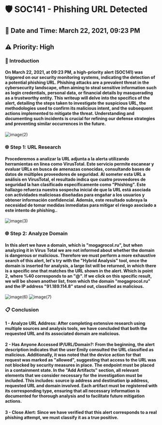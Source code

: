 <h1>🛡️ SOC141 - Phishing URL Detected</h1>
<h2>📅 Date and Time: March 22, 2021, 09:23 PM</h2>
<h2>⚠️ Priority: High</h2>

<h3>📜 Introduction</h3>
<h4>On March 22, 2021, at 09:23 PM, a high-priority alert (SOC141) was triggered on our security monitoring systems, indicating the detection of a potential phishing URL. Phishing attacks are a prevalent threat in the cybersecurity landscape, often aiming to steal sensitive information such as login credentials, personal data, or financial details by masquerading as a trustworthy entity. This writeup will delve into the specifics of the alert, detailing the steps taken to investigate the suspicious URL, the methodologies used to confirm its malicious intent, and the subsequent actions implemented to mitigate the threat. Understanding and documenting such incidents is crucial for refining our defense strategies and preventing similar occurrences in the future.</h4>

![image(2)](https://github.com/user-attachments/assets/d8ab829b-33d0-40fa-924c-263d62200d6f)

<h3>🌐 Step 1: URL Research </h3>
<h4>Procederemos a analizar la URL adjunta a la alerta utilizando herramientas en línea como VirusTotal. Este servicio permite escanear y evaluar URLs en busca de amenazas conocidas, consultando bases de datos de múltiples proveedores de seguridad. Al someter esta URL a análisis en VirusTotal, el resultado indica que cuatro proveedores de seguridad la han clasificado específicamente como "Phishing". Este hallazgo refuerza nuestra sospecha inicial de que la URL está asociada con actividades maliciosas diseñadas para engañar a los usuarios y obtener información confidencial. Además, este resultado subraya la necesidad de tomar medidas inmediatas para mitigar el riesgo asociado a este intento de phishing..</h4>

![image(3)](https://github.com/user-attachments/assets/7c4e44c6-7e8d-414f-aff6-3e60a38bc539)

<h3>🌐 Step 2: Analyze Domain</h3>
<h4>In this alert we have a domain, which is "mogagrocol.ru", but when analyzing it in Virus Total we are not informed about whether the domain is dangerous or malicious. Therefore we must perform a more exhaustive search of this alert, let's try with the "Hybrid Analysis" tool, once the domain is inserted for analysis, a large list will be returned, in which there is a specific one that matches the URL shown in the alert. Which is point 2, where %40 corresponds to an "@". If we click on this specific result, we will be shown another list, from which the domain "mogagrocol.ru" and the IP address "91.189.114.8" stand out, classified as malicious.</h4>

![image(6)](https://github.com/user-attachments/assets/5d18ed71-6324-4e83-91d5-f410dea5dfcd)
![image(7)](https://github.com/user-attachments/assets/5c332a0f-2d2b-4447-8e99-e2f978bdb928)

<h3>📋 Conclusion</h3>
<h4>1 - Analyze URL Address: After completing extensive research using multiple sources and analysis tools, we have concluded that both the requested URL and its associated domain are malicious.</h4>

<h4>2 - Has Anyone Accessed IP/URL/Domain?: From the beginning, the alert description indicates that the user Emily consulted the URL classified as malicious. Additionally, it was noted that the device action for that request was marked as "allowed", suggesting that access to the URL was not blocked by security measures in place. The endpoint must be placed in a containment state. In the "Add Artifacts" section, all relevant elements that we consider necessary for the investigation must be included. This includes: source ip address and destination ip address, requested URL and domain involved. Each artifact must be registered with its corresponding type, ensuring that all necessary information is documented for thorough analysis and to facilitate future mitigation actions. </h4>

<h4>3 - Close Alert: Since we have verified that this alert corresponds to a real phishing attempt, we must classify it as a true positive.</h4>
